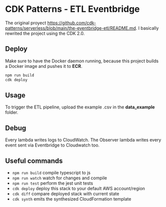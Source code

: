 # CDK Patterns - ETL Eventbridge

The original proyect https://github.com/cdk-patterns/serverless/blob/main/the-eventbridge-etl/README.md.
I basically rewrited the project using the CDK 2.0.

## Deploy

Make sure to have the Docker daemon running, because this project builds a Docker image and pushes it to __ECR__.

```bash
npm run build
cdk deploy
```

## Usage

To trigger the ETL pipeline, upload the example .csv in the __data\_example__ folder.

## Debug

Every lambda writes logs to CloudWatch. The Observer lambda writes every event sent via Eventbridge to Cloudwatch too.

## Useful commands

* `npm run build`   compile typescript to js
* `npm run watch`   watch for changes and compile
* `npm run test`    perform the jest unit tests
* `cdk deploy`      deploy this stack to your default AWS account/region
* `cdk diff`        compare deployed stack with current state
* `cdk synth`       emits the synthesized CloudFormation template
